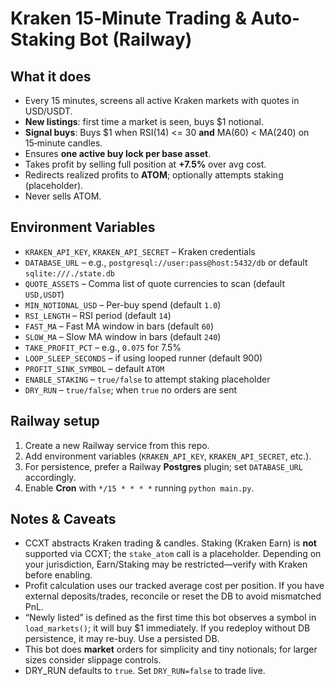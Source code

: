 # Kraken 15‑Minute Trading & Auto-Staking Bot (Railway)


## What it does
- Every 15 minutes, screens all active Kraken markets with quotes in USD/USDT.
- **New listings**: first time a market is seen, buys $1 notional.
- **Signal buys**: Buys $1 when RSI(14) <= 30 **and** MA(60) < MA(240) on 15‑minute candles.
- Ensures **one active buy lock per base asset**.
- Takes profit by selling full position at **+7.5%** over avg cost.
- Redirects realized profits to **ATOM**; optionally attempts staking (placeholder).
- Never sells ATOM.


## Environment Variables
- `KRAKEN_API_KEY`, `KRAKEN_API_SECRET` – Kraken credentials
- `DATABASE_URL` – e.g., `postgresql://user:pass@host:5432/db` or default `sqlite:///./state.db`
- `QUOTE_ASSETS` – Comma list of quote currencies to scan (default `USD,USDT`)
- `MIN_NOTIONAL_USD` – Per-buy spend (default `1.0`)
- `RSI_LENGTH` – RSI period (default `14`)
- `FAST_MA` – Fast MA window in bars (default `60`)
- `SLOW_MA` – Slow MA window in bars (default `240`)
- `TAKE_PROFIT_PCT` – e.g., `0.075` for 7.5%
- `LOOP_SLEEP_SECONDS` – if using looped runner (default 900)
- `PROFIT_SINK_SYMBOL` – default `ATOM`
- `ENABLE_STAKING` – `true/false` to attempt staking placeholder
- `DRY_RUN` – `true/false`; when `true` no orders are sent


## Railway setup
1. Create a new Railway service from this repo.
2. Add environment variables (`KRAKEN_API_KEY`, `KRAKEN_API_SECRET`, etc.).
3. For persistence, prefer a Railway **Postgres** plugin; set `DATABASE_URL` accordingly.
4. Enable **Cron** with `*/15 * * * *` running `python main.py`.


## Notes & Caveats
- CCXT abstracts Kraken trading & candles. Staking (Kraken Earn) is **not** supported via CCXT; the `stake_atom` call is a placeholder. Depending on your jurisdiction, Earn/Staking may be restricted—verify with Kraken before enabling.
- Profit calculation uses our tracked average cost per position. If you have external deposits/trades, reconcile or reset the DB to avoid mismatched PnL.
- “Newly listed” is defined as the first time this bot observes a symbol in `load_markets()`; it will buy $1 immediately. If you redeploy without DB persistence, it may re-buy. Use a persisted DB.
- This bot does **market** orders for simplicity and tiny notionals; for larger sizes consider slippage controls.
- DRY_RUN defaults to `true`. Set `DRY_RUN=false` to trade live.
